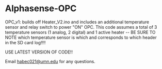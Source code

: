# Alphasense-OPC
OPC_v1: builds off Heater_V2.ino and includes an additional temperature sensor and relay switch to power "ON" OPC. This code assumes a total of 3 temperature sensors (1 analog, 2 digital) and 1 active heater -- BE SURE TO NOTE which temperature sensor is which and corresponds to which header in the SD card log!!!! 

USE LATEST VERSION OF CODE!!

Email habec021@umn.edu for any questions.



